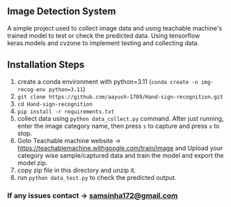 ## Image Detection System
A simple project used to collect image data and using teachable machine's trained model to test or check the predicted data.
Using tensorflow keras.models and cvzone to implement testing and collecting data.

## Installation Steps
1. create a conda environment with python=3.11 (`conda create -n img-recog-env python=3.11`)
2. `git clone https://github.com/aayush-1709/Hand-sign-recognition.git`
3. `cd Hand-sign-recognition`
4. `pip install -r requirements.txt`
5. collect data using `python data_collect.py` command. After just running, enter the image category name, then press `s` to capture and press `x` to stop.
6. Goto Teachable machine website -> https://teachablemachine.withgoogle.com/train/image and Upload your category wise sample/captured data and train the model and export the model zip. 
7. copy zip file in this directory and unzip it.
8. run `python data_test.py` to check the predicted output.


### If any issues contact -> samsinha172@gmail.com
